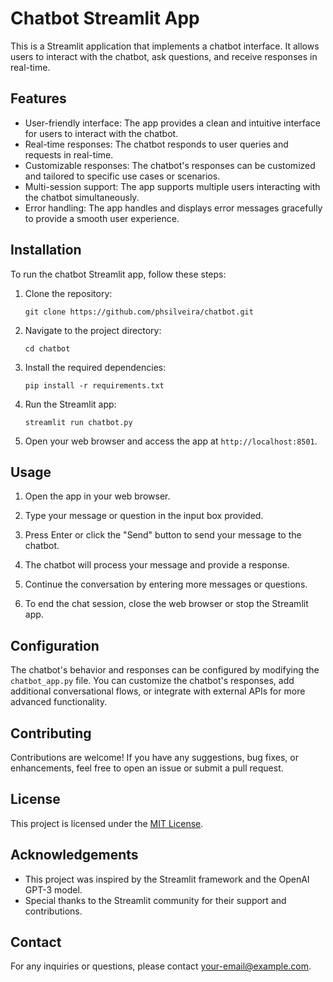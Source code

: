 # Chatbot Streamlit App

This is a Streamlit application that implements a chatbot interface. It allows users to interact with the chatbot, ask questions, and receive responses in real-time.

## Features

- User-friendly interface: The app provides a clean and intuitive interface for users to interact with the chatbot.
- Real-time responses: The chatbot responds to user queries and requests in real-time.
- Customizable responses: The chatbot's responses can be customized and tailored to specific use cases or scenarios.
- Multi-session support: The app supports multiple users interacting with the chatbot simultaneously.
- Error handling: The app handles and displays error messages gracefully to provide a smooth user experience.

## Installation

To run the chatbot Streamlit app, follow these steps:

1. Clone the repository:
   ```
   git clone https://github.com/phsilveira/chatbot.git
   ```

2. Navigate to the project directory:
   ```
   cd chatbot
   ```

3. Install the required dependencies:
   ```
   pip install -r requirements.txt
   ```

4. Run the Streamlit app:
   ```
   streamlit run chatbot.py
   ```

5. Open your web browser and access the app at `http://localhost:8501`.

## Usage

1. Open the app in your web browser.

2. Type your message or question in the input box provided.

3. Press Enter or click the "Send" button to send your message to the chatbot.

4. The chatbot will process your message and provide a response.

5. Continue the conversation by entering more messages or questions.

6. To end the chat session, close the web browser or stop the Streamlit app.

## Configuration

The chatbot's behavior and responses can be configured by modifying the `chatbot_app.py` file. You can customize the chatbot's responses, add additional conversational flows, or integrate with external APIs for more advanced functionality.

## Contributing

Contributions are welcome! If you have any suggestions, bug fixes, or enhancements, feel free to open an issue or submit a pull request.

## License

This project is licensed under the [MIT License](LICENSE).

## Acknowledgements

- This project was inspired by the Streamlit framework and the OpenAI GPT-3 model.
- Special thanks to the Streamlit community for their support and contributions.

## Contact

For any inquiries or questions, please contact [your-email@example.com](mailto:your-email@example.com).